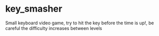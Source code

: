# key_smasher
Small keyboard video game, try to hit the key before the time is up!, be careful the difficulty increases between levels
